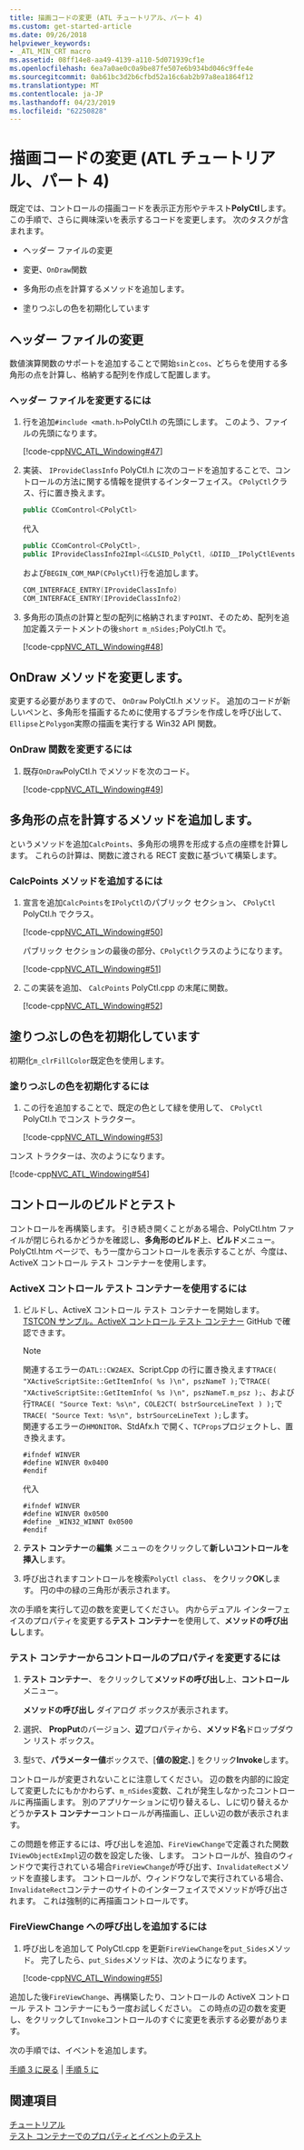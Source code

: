 ```yaml
---
title: 描画コードの変更 (ATL チュートリアル、パート 4)
ms.custom: get-started-article
ms.date: 09/26/2018
helpviewer_keywords:
- _ATL_MIN_CRT macro
ms.assetid: 08ff14e8-aa49-4139-a110-5d071939cf1e
ms.openlocfilehash: 6ea7a0ae0c0a9be87fe507e6b934bd046c9ffe4e
ms.sourcegitcommit: 0ab61bc3d2b6cfbd52a16c6ab2b97a8ea1864f12
ms.translationtype: MT
ms.contentlocale: ja-JP
ms.lasthandoff: 04/23/2019
ms.locfileid: "62250828"
---
```

# <a name="changing-the-drawing-code-atl-tutorial-part-4"></a>描画コードの変更 (ATL チュートリアル、パート 4)

既定では、コントロールの描画コードを表示正方形やテキスト**PolyCtl**します。 この手順で、さらに興味深いを表示するコードを変更します。 次のタスクが含まれます。

- ヘッダー ファイルの変更

- 変更、`OnDraw`関数

- 多角形の点を計算するメソッドを追加します。

- 塗りつぶしの色を初期化しています

## <a name="modifying-the-header-file"></a>ヘッダー ファイルの変更

数値演算関数のサポートを追加することで開始`sin`と`cos`、どちらを使用する多角形の点を計算し、格納する配列を作成して配置します。

### <a name="to-modify-the-header-file"></a>ヘッダー ファイルを変更するには

1. 行を追加`#include <math.h>`PolyCtl.h の先頭にします。 このよう、ファイルの先頭になります。

    [!code-cpp[NVC_ATL_Windowing#47](../atl/codesnippet/cpp/changing-the-drawing-code-atl-tutorial-part-4_1.cpp)]

1. 実装、 `IProvideClassInfo` PolyCtl.h に次のコードを追加することで、コントロールの方法に関する情報を提供するインターフェイス。 `CPolyCtl`クラス、行に置き換えます。

    ```cpp
    public CComControl<CPolyCtl>
    ```

    代入

    ```cpp
    public CComControl<CPolyCtl>,
    public IProvideClassInfo2Impl<&CLSID_PolyCtl, &DIID__IPolyCtlEvents, &LIBID_PolygonLib>
    ```

    および`BEGIN_COM_MAP(CPolyCtl)`行を追加します。

    ```cpp
    COM_INTERFACE_ENTRY(IProvideClassInfo)
    COM_INTERFACE_ENTRY(IProvideClassInfo2)
    ```

1. 多角形の頂点の計算と型の配列に格納されます`POINT`、そのため、配列を追加定義ステートメントの後`short m_nSides;`PolyCtl.h で。

    [!code-cpp[NVC_ATL_Windowing#48](../atl/codesnippet/cpp/changing-the-drawing-code-atl-tutorial-part-4_2.h)]

## <a name="modifying-the-ondraw-method"></a>OnDraw メソッドを変更します。

変更する必要がありますので、 `OnDraw` PolyCtl.h メソッド。 追加のコードが新しいペンと、多角形を描画するために使用するブラシを作成しを呼び出して、`Ellipse`と`Polygon`実際の描画を実行する Win32 API 関数。

### <a name="to-modify-the-ondraw-function"></a>OnDraw 関数を変更するには

1. 既存`OnDraw`PolyCtl.h でメソッドを次のコード。

    [!code-cpp[NVC_ATL_Windowing#49](../atl/codesnippet/cpp/changing-the-drawing-code-atl-tutorial-part-4_3.cpp)]

## <a name="adding-a-method-to-calculate-the-polygon-points"></a>多角形の点を計算するメソッドを追加します。

というメソッドを追加`CalcPoints`、多角形の境界を形成する点の座標を計算します。 これらの計算は、関数に渡される RECT 変数に基づいて構築します。

### <a name="to-add-the-calcpoints-method"></a>CalcPoints メソッドを追加するには

1. 宣言を追加`CalcPoints`を`IPolyCtl`のパブリック セクション、 `CPolyCtl` PolyCtl.h でクラス。

    [!code-cpp[NVC_ATL_Windowing#50](../atl/codesnippet/cpp/changing-the-drawing-code-atl-tutorial-part-4_4.h)]

    パブリック セクションの最後の部分、`CPolyCtl`クラスのようになります。

    [!code-cpp[NVC_ATL_Windowing#51](../atl/codesnippet/cpp/changing-the-drawing-code-atl-tutorial-part-4_5.h)]

1. この実装を追加、 `CalcPoints` PolyCtl.cpp の末尾に関数。

    [!code-cpp[NVC_ATL_Windowing#52](../atl/codesnippet/cpp/changing-the-drawing-code-atl-tutorial-part-4_6.cpp)]

## <a name="initializing-the-fill-color"></a>塗りつぶしの色を初期化しています

初期化`m_clrFillColor`既定色を使用します。

### <a name="to-initialize-the-fill-color"></a>塗りつぶしの色を初期化するには

1. この行を追加することで、既定の色として緑を使用して、 `CPolyCtl` PolyCtl.h でコンス トラクター。

    [!code-cpp[NVC_ATL_Windowing#53](../atl/codesnippet/cpp/changing-the-drawing-code-atl-tutorial-part-4_7.h)]

コンス トラクターは、次のようになります。

[!code-cpp[NVC_ATL_Windowing#54](../atl/codesnippet/cpp/changing-the-drawing-code-atl-tutorial-part-4_8.h)]

## <a name="building-and-testing-the-control"></a>コントロールのビルドとテスト

コントロールを再構築します。 引き続き開くことがある場合、PolyCtl.htm ファイルが閉じられるかどうかを確認し、**多角形のビルド**上、**ビルド**メニュー。 PolyCtl.htm ページで、もう一度からコントロールを表示することが、今度は、ActiveX コントロール テスト コンテナーを使用します。

### <a name="to-use-the-activex-control-test-container"></a>ActiveX コントロール テスト コンテナーを使用するには

1. ビルドし、ActiveX コントロール テスト コンテナーを開始します。 [TSTCON サンプル。ActiveX コントロール テスト コンテナー](https://github.com/Microsoft/VCSamples/tree/master/VC2010Samples/MFC/ole/TstCon) GitHub で確認できます。

    > [!NOTE]
    > 関連するエラーの`ATL::CW2AEX`、Script.Cpp の行に置き換えます`TRACE( "XActiveScriptSite::GetItemInfo( %s )\n", pszNameT );`で`TRACE( "XActiveScriptSite::GetItemInfo( %s )\n", pszNameT.m_psz );`、および行`TRACE( "Source Text: %s\n", COLE2CT( bstrSourceLineText ) );`で`TRACE( "Source Text: %s\n", bstrSourceLineText );`します。<br/>
    > 関連するエラーの`HMONITOR`、StdAfx.h で開く、`TCProps`プロジェクトし、置き換えます。
    > ```
    > #ifndef WINVER
    > #define WINVER 0x0400
    > #endif
    > ```
    > 代入
    > ```
    > #ifndef WINVER
    > #define WINVER 0x0500
    > #define _WIN32_WINNT 0x0500
    > #endif
    > ```

1. **テスト コンテナー**の**編集** メニューのをクリックして**新しいコントロールを挿入**します。

1. 呼び出されますコントロールを検索`PolyCtl class`、 をクリック**OK**します。 円の中の緑の三角形が表示されます。

次の手順を実行して辺の数を変更してください。 内からデュアル インターフェイスのプロパティを変更する**テスト コンテナー**を使用して、**メソッドの呼び出し**します。

### <a name="to-modify-a-controls-property-from-within-the-test-container"></a>テスト コンテナーからコントロールのプロパティを変更するには

1. **テスト コンテナー**、 をクリックして**メソッドの呼び出し**上、**コントロール**メニュー。

    **メソッドの呼び出し** ダイアログ ボックスが表示されます。

1. 選択、 **PropPut**のバージョン、**辺**プロパティから、**メソッド名**ドロップダウン リスト ボックス。

1. 型`5`で、**パラメーター値**ボックスで、[**値の設定**、] をクリック**Invoke**します。

コントロールが変更されないことに注意してください。 辺の数を内部的に設定して変更したにもかかわらず、`m_nSides`変数、これが発生しなかったコントロールに再描画します。 別のアプリケーションに切り替えるし、しに切り替えるかどうか**テスト コンテナー**コントロールが再描画し、正しい辺の数が表示されます。

この問題を修正するには、呼び出しを追加、`FireViewChange`で定義された関数`IViewObjectExImpl`辺の数を設定した後、します。 コントロールが、独自のウィンドウで実行されている場合`FireViewChange`が呼び出す、`InvalidateRect`メソッドを直接します。 コントロールが、ウィンドウなしで実行されている場合、`InvalidateRect`コンテナーのサイトのインターフェイスでメソッドが呼び出されます。 これは強制的に再描画コントロールです。

### <a name="to-add-a-call-to-fireviewchange"></a>FireViewChange への呼び出しを追加するには

1. 呼び出しを追加して PolyCtl.cpp を更新`FireViewChange`を`put_Sides`メソッド。 完了したら、`put_Sides`メソッドは、次のようになります。

    [!code-cpp[NVC_ATL_Windowing#55](../atl/codesnippet/cpp/changing-the-drawing-code-atl-tutorial-part-4_9.cpp)]

追加した後`FireViewChange`、再構築したり、コントロールの ActiveX コントロール テスト コンテナーにもう一度お試しください。 この時点の辺の数を変更し、をクリックして`Invoke`コントロールのすぐに変更を表示する必要があります。

次の手順では、イベントを追加します。

[手順 3 に戻る](../atl/adding-a-property-to-the-control-atl-tutorial-part-3.md) &#124; [手順 5 に](../atl/adding-an-event-atl-tutorial-part-5.md)

## <a name="see-also"></a>関連項目

[チュートリアル](../atl/active-template-library-atl-tutorial.md)<br/>
[テスト コンテナーでのプロパティとイベントのテスト](../mfc/testing-properties-and-events-with-test-container.md)
